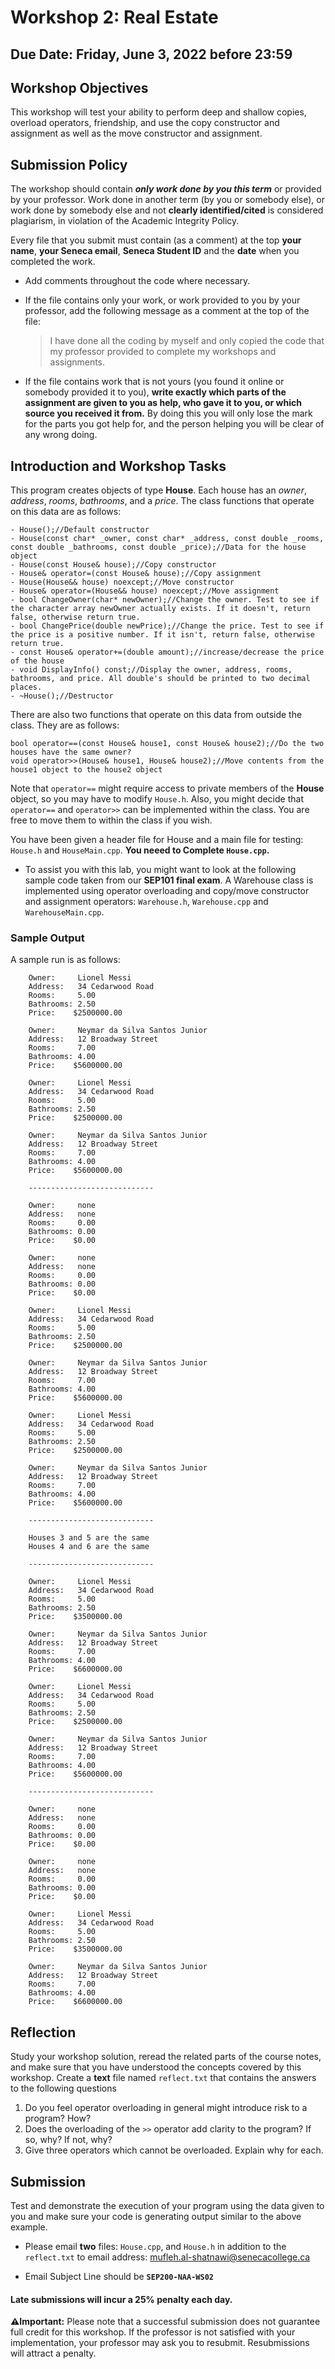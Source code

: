 # Workshop 2: Real Estate
## Due Date: Friday, June 3, 2022 before 23:59
## Workshop Objectives  
This workshop will test your ability to perform deep and shallow copies, overload operators, friendship, and use the copy constructor and assignment as well as the move constructor and assignment.

## Submission Policy
The workshop should contain ***only work done by you this term*** or provided by your professor.  Work done in another term (by you or somebody else), or work done by somebody else and not **clearly identified/cited** is considered plagiarism, in violation of the Academic Integrity Policy.

Every file that you submit must contain (as a comment) at the top **your name**, **your Seneca email**, **Seneca Student ID** and the **date** when you completed the work.

- Add comments throughout the code where necessary.

- If the file contains only your work, or work provided to you by your professor, add the following message as a comment at the top of the file:

    > I have done all the coding by myself and only copied the code that my professor provided to complete my workshops and assignments.

- If the file contains work that is not yours (you found it online or somebody provided it to you), **write exactly which parts of the assignment are given to you as help, who gave it to you, or which source you received it from.**  By doing this you will only lose the mark for the parts you got help for, and the person helping you will be clear of any wrong doing.

## Introduction and Workshop Tasks
This program creates objects of type **House**. Each house has an *owner*, *address*, *rooms*, *bathrooms*, and a *price*. The class functions that operate on this data are as follows:

	- House();//Default constructor
    - House(const char* _owner, const char* _address, const double _rooms, const double _bathrooms, const double _price);//Data for the house object
    - House(const House& house);//Copy constructor
    - House& operator=(const House& house);//Copy assignment
    - House(House&& house) noexcept;//Move constructor
    - House& operator=(House&& house) noexcept;//Move assignment
    - bool ChangeOwner(char* newOwner);//Change the owner. Test to see if the character array newOwner actually exists. If it doesn't, return false, otherwise return true.
    - bool ChangePrice(double newPrice);//Change the price. Test to see if the price is a positive number. If it isn't, return false, otherwise return true.
    - const House& operator+=(double amount);//increase/decrease the price of the house
    - void DisplayInfo() const;//Display the owner, address, rooms, bathrooms, and price. All double's should be printed to two decimal places.
    - ~House();//Destructor

There are also two functions that operate on this data from outside the class. They are as follows:

    bool operator==(const House& house1, const House& house2);//Do the two houses have the same owner?
    void operator>>(House& house1, House& house2);//Move contents from the house1 object to the house2 object

Note that `operator==` might require access to private members of the **House** object, so you may have to modify `House.h`.
Also, you might decide that `operator==` and `operator>>` can be implemented within the class. You are free to move them to within the class if you wish.

You have been given a header file for House and a main file for testing: `House.h` and `HouseMain.cpp`. 
**You neeed to Complete `House.cpp`.**

- To assist you with this lab, you might want to look at the following sample code taken from our **SEP101 final exam**. A Warehouse class is implemented using operator overloading and copy/move constructor and assignment operators: `Warehouse.h`, `Warehouse.cpp` and `WarehouseMain.cpp`. 

### Sample Output
A sample run is as follows:
```
    Owner:     Lionel Messi
    Address:   34 Cedarwood Road
    Rooms:     5.00
    Bathrooms: 2.50
    Price:    $2500000.00
    
    Owner:     Neymar da Silva Santos Junior
    Address:   12 Broadway Street
    Rooms:     7.00
    Bathrooms: 4.00
    Price:    $5600000.00
    
    Owner:     Lionel Messi
    Address:   34 Cedarwood Road
    Rooms:     5.00
    Bathrooms: 2.50
    Price:    $2500000.00
    
    Owner:     Neymar da Silva Santos Junior
    Address:   12 Broadway Street
    Rooms:     7.00
    Bathrooms: 4.00
    Price:    $5600000.00
    
    ----------------------------
    
    Owner:     none
    Address:   none
    Rooms:     0.00
    Bathrooms: 0.00
    Price:    $0.00
    
    Owner:     none
    Address:   none
    Rooms:     0.00
    Bathrooms: 0.00
    Price:    $0.00
    
    Owner:     Lionel Messi
    Address:   34 Cedarwood Road
    Rooms:     5.00
    Bathrooms: 2.50
    Price:    $2500000.00
    
    Owner:     Neymar da Silva Santos Junior
    Address:   12 Broadway Street
    Rooms:     7.00
    Bathrooms: 4.00
    Price:    $5600000.00
    
    Owner:     Lionel Messi
    Address:   34 Cedarwood Road
    Rooms:     5.00
    Bathrooms: 2.50
    Price:    $2500000.00
    
    Owner:     Neymar da Silva Santos Junior
    Address:   12 Broadway Street
    Rooms:     7.00
    Bathrooms: 4.00
    Price:    $5600000.00
    
    ----------------------------
    
    Houses 3 and 5 are the same
    Houses 4 and 6 are the same
    
    ----------------------------
    
    Owner:     Lionel Messi
    Address:   34 Cedarwood Road
    Rooms:     5.00
    Bathrooms: 2.50
    Price:    $3500000.00
    
    Owner:     Neymar da Silva Santos Junior
    Address:   12 Broadway Street
    Rooms:     7.00
    Bathrooms: 4.00
    Price:    $6600000.00
    
    Owner:     Lionel Messi
    Address:   34 Cedarwood Road
    Rooms:     5.00
    Bathrooms: 2.50
    Price:    $2500000.00
    
    Owner:     Neymar da Silva Santos Junior
    Address:   12 Broadway Street
    Rooms:     7.00
    Bathrooms: 4.00
    Price:    $5600000.00
    
    ----------------------------
    
    Owner:     none
    Address:   none
    Rooms:     0.00
    Bathrooms: 0.00
    Price:    $0.00
    
    Owner:     none
    Address:   none
    Rooms:     0.00
    Bathrooms: 0.00
    Price:    $0.00
    
    Owner:     Lionel Messi
    Address:   34 Cedarwood Road
    Rooms:     5.00
    Bathrooms: 2.50
    Price:    $3500000.00
    
    Owner:     Neymar da Silva Santos Junior
    Address:   12 Broadway Street
    Rooms:     7.00
    Bathrooms: 4.00
    Price:    $6600000.00
```
## Reflection
Study your workshop solution, reread the related parts of the course notes, and make sure that you have understood the concepts covered by this workshop.
Create a **text** file named `reflect.txt` that contains the answers to the following questions 

1. Do you feel operator overloading in general might introduce risk to a program? How?
2. Does the overloading of the `>>` operator add clarity to the program? If so, why? If not, why?
3. Give three operators which cannot be overloaded. Explain why for each.



## Submission

Test and demonstrate the execution of your program using the data given to you and make sure your code is generating output similar to the above example.



- Please email **two** files: `House.cpp`, and `House.h` in addition to the `reflect.txt` to email address: <mufleh.al-shatnawi@senecacollege.ca>

- Email Subject Line should be **`SEP200-NAA-WS02`**

####  Late submissions will incur a 25% penalty each day.

**:warning:Important:** Please note that a successful submission does not guarantee full credit for this workshop. If the professor is not satisfied with your implementation, your professor may ask you to resubmit. Resubmissions will attract a penalty.

